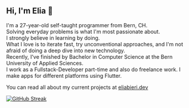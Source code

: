## Hi, I'm Elia 🦦
I'm a 27-year-old self-taught programmer from Bern, CH.  
Solving everyday problems is what I'm most passionate about.  
I strongly believe in learning by doing.  
What I love is to iterate fast, try unconventional approaches, and I'm not afraid of doing a deep dive into new technology.  
Recently, I've finished by Bachelor in Computer Science at the Bern University of Applied Sciences.  
I work as a Fullstack-Developer part-time and also do freelance work. I make apps for different platforms using Flutter.

You can read all about my current projects at [eliabieri.dev](https://eliabieri.dev)

[![GitHub Streak](http://github-readme-streak-stats.herokuapp.com?user=eliabieri&theme=dark&date_format=M%20j%5B%2C%20Y%5D)](https://git.io/streak-stats)
